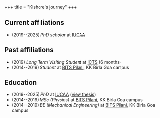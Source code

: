 +++
title = "Kishore's journey"
+++

## Current affiliations

- (2019--2025) *PhD scholar* at [IUCAA](https://www.iucaa.in/)

## Past affiliations

- (2019) *Long Term Visiting Student* at [ICTS](https://www.icts.res.in) (6 months)
- (2014--2019) *Student* at [BITS Pilani](https://www.bits-pilani.ac.in/goa/), KK Birla Goa campus

## Education

- (2019--2025) *PhD* at [IUCAA](https://www.iucaa.in/) ([view thesis](/blog/phd_thesis))
- (2014--2019) *MSc (Physics)* at [BITS Pilani](https://www.bits-pilani.ac.in/goa/), KK Birla Goa campus
- (2014--2019) *BE (Mechanical Engineering)* at [BITS Pilani](https://www.bits-pilani.ac.in/goa/), KK Birla Goa campus
